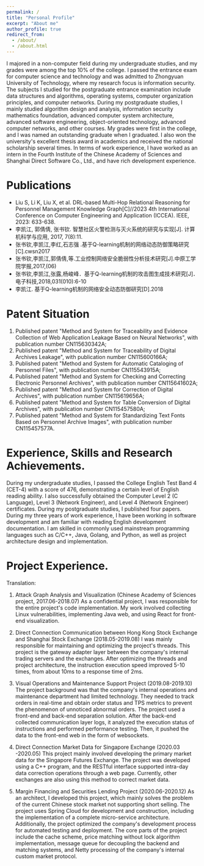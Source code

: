 ```yaml
---
permalink: /
title: "Personal Profile"
excerpt: "About me"
author_profile: true
redirect_from: 
  - /about/
  - /about.html
---
```


I majored in a non-computer field during my undergraduate studies, and my grades were among the top 10% of the college. I passed the entrance exam for computer science and technology and was admitted to Zhongyuan University of Technology, where my research focus is information security. The subjects I studied for the postgraduate entrance examination include data structures and algorithms, operating systems, computer organization principles, and computer networks. During my postgraduate studies, I mainly studied algorithm design and analysis, information security mathematics foundation, advanced computer system architecture, advanced software engineering, object-oriented technology, advanced computer networks, and other courses. My grades were first in the college, and I was named an outstanding graduate when I graduated. I also won the university's excellent thesis award in academics and received the national scholarship several times. In terms of work experience, I have worked as an intern in the Fourth Institute of the Chinese Academy of Sciences and Shanghai Direct Software Co., Ltd., and have rich development experience.

Publications
======
* Liu S, Li K, Liu X, et al. DRL-based Multi-Hop Relational Reasoning for Personnel Management Knowledge Graph[C]//2023 4th International Conference on Computer Engineering and Application (ICCEA). IEEE, 2023: 633-638.
* 李凯江, 郭倩倩, 张书钦. 智慧社区火警检测与灭火系统的研究与实现[J]. 计算机科学与应用, 2017, 7(8):11.
* 张书钦,李凯江,李红,石志强 .基于Q-learning机制的网络动态防御策略研究[C].cwsn2017
* 张书钦,李凯江,郭倩倩,等.工业控制网络安全脆弱性分析技术研究[J].中原工学院学报,2017,(06)
* 张书钦,李凯江,张露,杨峻峰．基于Q-learning机制的攻击图生成技术研究[J]．电子科技,2018,031(010):6-10
* 李凯江. 基于Q-learning机制的网络安全动态防御研究[D].2018

Patent Situation
======
 
1. Published patent "Method and System for Traceability and Evidence Collection of Web Application Leakage Based on Neural Networks", with publication number CN115630342A;
2. Published patent "Method and System for Traceability of Digital Archives Leakage", with publication number CN115600166A;
3. Published patent "Method and System for Automatic Cataloging of Personnel Files", with publication number CN115543915A;
4. Published patent "Method and System for Checking and Correcting Electronic Personnel Archives", with publication number CN115641602A;
5. Published patent "Method and System for Correction of Digital Archives", with publication number CN115619656A;
6. Published patent "Method and System for Table Conversion of Digital Archives", with publication number CN115457580A;
7. Published patent "Method and System for Standardizing Text Fonts Based on Personnel Archive Images", with publication number CN115457577A.

Experience, Skills and Research Achievements.
======
During my undergraduate studies, I passed the College English Test Band 4 (CET-4) with a score of 476, demonstrating a certain level of English reading ability. I also successfully obtained the Computer Level 2 (C Language), Level 3 (Network Engineer), and Level 4 (Network Engineer) certificates. During my postgraduate studies, I published four papers. During my three years of work experience, I have been working in software development and am familiar with reading English development documentation. I am skilled in commonly used mainstream programming languages such as C/C++, Java, Golang, and Python, as well as project architecture design and implementation.

Project Experience.
======
Translation: 
1. Attack Graph Analysis and Visualization (Chinese Academy of Sciences project, 2017.06-2018.07)
As a confidential project, I was responsible for the entire project's code implementation. My work involved collecting Linux vulnerabilities, implementing Java web, and using React for front-end visualization.

2. Direct Connection Communication between Hong Kong Stock Exchange and Shanghai Stock Exchange (2018.05-2019.08)
I was mainly responsible for maintaining and optimizing the project's threads. This project is the gateway adapter layer between the company's internal trading servers and the exchanges. After optimizing the threads and project architecture, the instruction execution speed improved 5-10 times, from about 10ms to a response time of 2ms.

3. Visual Operations and Maintenance Support Project (2019.08-2019.10)
The project background was that the company's internal operations and maintenance department had limited technology. They needed to track orders in real-time and obtain order status and TPS metrics to prevent the phenomenon of unnoticed abnormal orders. The project used a front-end and back-end separation solution. After the back-end collected communication layer logs, it analyzed the execution status of instructions and performed performance testing. Then, it pushed the data to the front-end web in the form of websockets.

4. Direct Connection Market Data for Singapore Exchange (2020.03 -2020.05)
This project mainly involved developing the primary market data for the Singapore Futures Exchange. The project was developed using a C++ program, and the RESTful interface supported intra-day data correction operations through a web page. Currently, other exchanges are also using this method to correct market data.

5. Margin Financing and Securities Lending Project (2020.06-2020.12)
As an architect, I developed this project, which mainly solves the problem of the current Chinese stock market not supporting short selling. The project uses Spring Cloud for development and construction, including the implementation of a complete micro-service architecture. Additionally, the project optimized the company's development process for automated testing and deployment. The core parts of the project include the cache scheme, price matching without lock algorithm implementation, message queue for decoupling the backend and matching systems, and Netty processing of the company's internal custom market protocol.

